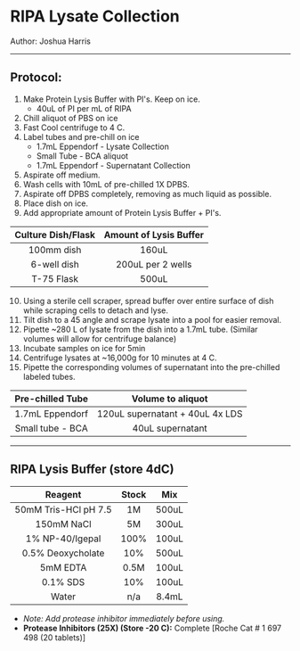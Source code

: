 # RIPA Lysate Collection

Author: Joshua Harris

--------------------------------------------
## Protocol:
1.	Make Protein Lysis Buffer with PI's. Keep on ice.
    *	40uL of PI per mL of RIPA
2.	Chill aliquot of PBS on ice
3.	Fast Cool centrifuge to 4 C.
4.	Label tubes and pre-chill on ice
    *	1.7mL Eppendorf - Lysate Collection
    *	Small Tube - BCA aliquot
    *	1.7mL Eppendorf - Supernatant Collection
5.	Aspirate off medium.
6.	Wash cells with 10mL of pre-chilled 1X DPBS.
7.	Aspirate off DPBS completely, removing as much liquid as possible.
8.	Place dish on ice.
9.	Add appropriate amount of Protein Lysis Buffer + PI's.

| Culture Dish/Flask |	Amount of Lysis Buffer |
| :----------------: | :---------------------: |
|100mm dish	         | 160uL                   |
|6-well dish	       | 200uL per 2 wells       |
|T-75 Flask	         | 500uL                   |

10.	Using a sterile cell scraper, spread buffer over entire surface of dish while scraping cells to detach and lyse.
11.	Tilt dish to a 45  angle and scrape lysate into a pool for easier removal.
12.	Pipette ~280 L of lysate from the dish into a 1.7mL tube. (Similar volumes will allow for centrifuge balance)
13.	Incubate samples on ice for 5min
14.	Centrifuge lysates at ~16,000g for 10 minutes at 4 C.
15.	Pipette the corresponding volumes of supernatant into the pre-chilled labeled tubes.

|Pre-chilled Tube |	Volume to aliquot             |    
|:-:              |:-:                            |
|1.7mL Eppendorf	|120uL supernatant + 40uL 4x LDS|
|Small tube - BCA	|40uL supernatant               |

--------------------------------

## RIPA Lysis Buffer (store 4dC)
|Reagent	              |Stock        |Mix         |
| :--:                  | :--:        | :--:       |
|50mM Tris-HCl pH 7.5   |1M           |500uL       |
|150mM NaCl             |5M           |300uL       |
|1% NP-40/Igepal        |100%         |100uL       |
|0.5% Deoxycholate      |10%          |500uL       |
|5mM EDTA               |0.5M         |100uL       |
|0.1% SDS               |10%          |100uL       |
|Water                  |n/a          |8.4mL       |
* *Note: Add protease inhibitor immediately before using.*
* **Protease Inhibitors (25X) (Store -20 C):** Complete [Roche Cat # 1 697 498 (20 tablets)] 

